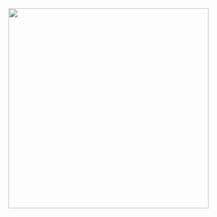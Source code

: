 <img src="https://cloud.githubusercontent.com/assets/11180395/12206657/060ad242-b5f7-11e5-8ec0-81f4de3196bd.jpg" width="400" />
